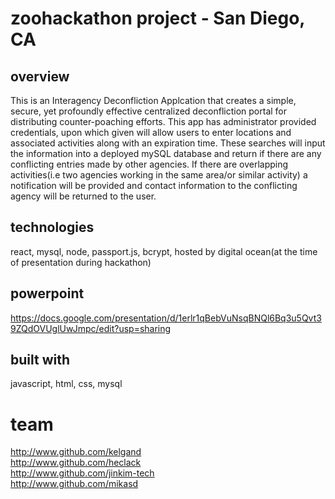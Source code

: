 # zoohackathon project - San Diego, CA

## overview
This is an Interagency Deconfliction Applcation that creates a simple, secure, yet profoundly effective centralized deconfliction portal for distributing counter-poaching efforts. This app has administrator provided credentials, upon which given will allow users to enter locations and associated activities along with an expiration time. These searches will input the information into a deployed mySQL database and return if there are any conflicting entries made by other agencies. If there are overlapping activities(i.e two agencies working in the same area/or similar activity) a notification will be provided and contact information to the conflicting agency will be returned to the user.

## technologies
react, mysql, node, passport.js, bcrypt, hosted by digital ocean(at the time of presentation during hackathon)

## powerpoint
https://docs.google.com/presentation/d/1erlr1qBebVuNsqBNQl6Bq3u5Qvt39ZQdOVUglUwJmpc/edit?usp=sharing

## built with 
javascript, html, css, mysql

# team
<a> http://www.github.com/kelgand </a><br>
<a> http://www.github.com/heclack </a><br>
<a> http://www.github.com/jinkim-tech </a><br>
<a> http://www.github.com/mikasd </a>

